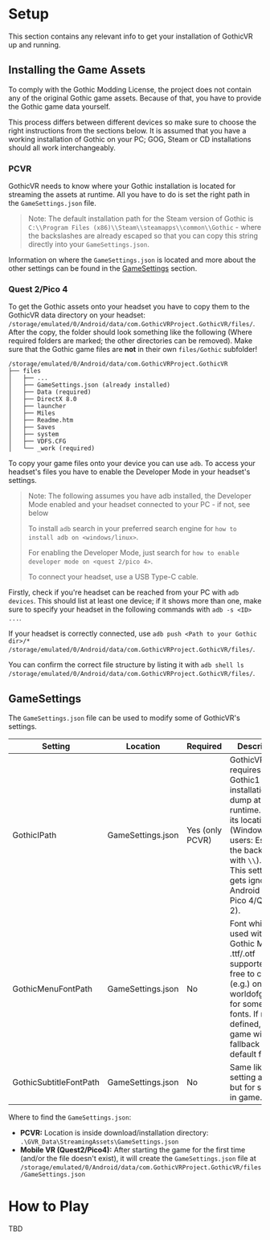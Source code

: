 # Setup

This section contains any relevant info to get your installation of GothicVR up and running.

## Installing the Game Assets

To comply with the Gothic Modding License, the project does not contain any of the original Gothic game assets. Because of that, you have to provide the Gothic game data yourself.

This process differs between different devices so make sure to choose the right instructions from the sections below.
It is assumed that you have a working installation of Gothic on your PC; GOG, Steam or CD installations should all work interchangeably.

### PCVR

GothicVR needs to know where your Gothic installation is located for streaming the assets at runtime. All you have to do is set the right path in the `GameSettings.json` file.

> Note: The default installation path for the Steam version of Gothic is `C:\\Program Files (x86)\\Steam\\steamapps\\common\\Gothic` - where the backslashes are already escaped so that you can copy this string directly into your `GameSettings.json`.

Information on where the `GameSettings.json` is located and more about the other settings can be found in the [GameSettings](#GameSettings) section.

### Quest 2/Pico 4

To get the Gothic assets onto your headset you have to copy them to the GothicVR data directory on your headset: `/storage/emulated/0/Android/data/com.GothicVRProject.GothicVR/files/`. After the copy, the folder should look something like the following (Where required folders are marked; the other directories can be removed). Make sure that the Gothic game files are **not** in their own `files/Gothic` subfolder!

```
/storage/emulated/0/Android/data/com.GothicVRProject.GothicVR
├── files
│   ├── ...
│   ├── GameSettings.json (already installed)
│   ├── Data (required)
│   ├── DirectX 8.0
│   ├── launcher
│   ├── Miles
│   ├── Readme.htm
│   ├── Saves
│   ├── system
│   ├── VDFS.CFG
│   └── _work (required)
```

To copy your game files onto your device you can use `adb`. To access your headset's files you have to enable the Developer Mode in your headset's settings.

> Note: The following assumes you have adb installed, the Developer Mode enabled and your headset connected to your PC - if not, see below
> 
> To install `adb` search in your preferred search engine for `how to install adb on <windows/linux>`.
> 
> For enabling the Developer Mode, just search for `how to enable developer mode on <quest 2/pico 4>`.
>
> To connect your headset, use a USB Type-C cable.

Firstly, check if you're headset can be reached from your PC with `adb devices`. This should list at least one device; if it shows more than one, make sure to specify your headset in the following commands with `adb -s <ID> ...`.

If your headset is correctly connected, use `adb push <Path to your Gothic dir>/* /storage/emulated/0/Android/data/com.GothicVRProject.GothicVR/files/`.

You can confirm the correct file structure by listing it with `adb shell ls /storage/emulated/0/Android/data/com.GothicVRProject.GothicVR/files/`.

## GameSettings

The `GameSettings.json` file can be used to modify some of GothicVR's settings.

| Setting | Location | Required | Description |
|---|---|---|---|
| GothicIPath | GameSettings.json | Yes (only PCVR) | GothicVR requires a full Gothic1 installation/file-dump at runtime. Name its location here (Windows users: Escape the backslash with `\\`). <br>This setting gets ignored on Android (e.g. Pico 4/Quest 2). |
| GothicMenuFontPath | GameSettings.json | No | Font which is used within Gothic Menu. .ttf/.otf supported. Feel free to check (e.g.) on worldofgothic for some cool fonts. If not defined, the game will fallback to a default font. |
| GothicSubtitleFontPath | GameSettings.json | No | Same like font setting above but for subtitles in game. |

Where to find the `GameSettings.json`:
* **PCVR:** Location is inside download/installation directory: `.\GVR_Data\StreamingAssets\GameSettings.json`
* **Mobile VR (Quest2/Pico4):** After starting the game for the first time (and/or the file doesn't exist), it will create the `GameSettings.json` file at `/storage/emulated/0/Android/data/com.GothicVRProject.GothicVR/files/GameSettings.json`

# How to Play
TBD

